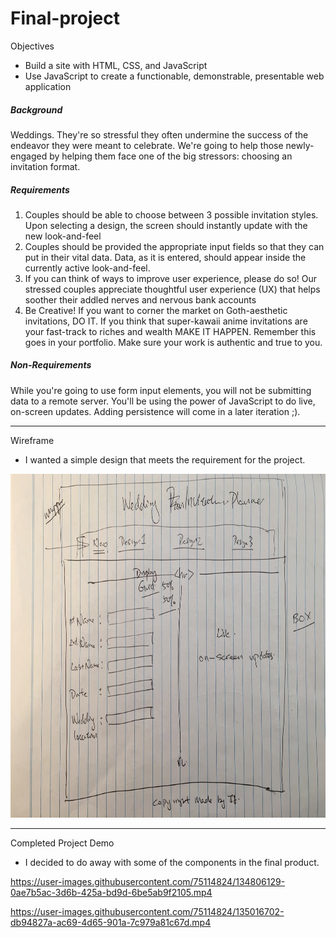 # Final-project

Objectives
- Build a site with HTML, CSS, and JavaScript
- Use JavaScript to create a functionable, demonstrable, presentable web application

##### Background<br>
Weddings. They're so stressful they often undermine the success of the endeavor they were meant to celebrate. We're going to help those newly-engaged by helping them face one of the big stressors: choosing an invitation format.

##### Requirements

1. Couples should be able to choose between 3 possible invitation styles. Upon selecting a design, the screen should instantly update with the new look-and-feel
2. Couples should be provided the appropriate input fields so that they can put in their vital data. Data, as it is entered, should appear inside the currently active look-and-feel.
3. If you can think of ways to improve user experience, please do so! Our stressed couples appreciate thoughtful user experience (UX) that helps soother their addled nerves and nervous bank accounts
4. Be Creative! If you want to corner the market on Goth-aesthetic invitations, DO IT. If you think that super-kawaii anime invitations are your fast-track to riches and wealth MAKE IT HAPPEN. Remember this goes in your portfolio. Make sure your work is authentic and true to you.

##### Non-Requirements

While you're going to use form input elements, you will not be submitting data to a remote server. You'll be using the power of JavaScript to do live, on-screen updates. Adding persistence will come in a later iteration ;).

--------------------------------------------------------------------------------------------------------------------------------------------------------------------------------
Wireframe
- I wanted a simple design that meets the requirement for the project.


<img src="image/final.jpg" height="550">

--------------------------------------------------------------------------------------------------------------------------------------------------------------------------------

Completed Project Demo<br>
- I decided to do away with some of the components in the final product.


https://user-images.githubusercontent.com/75114824/134806129-0ae7b5ac-3d6b-425a-bd9d-6be5ab9f2105.mp4

https://user-images.githubusercontent.com/75114824/135016702-db94827a-ac69-4d65-901a-7c979a81c67d.mp4
